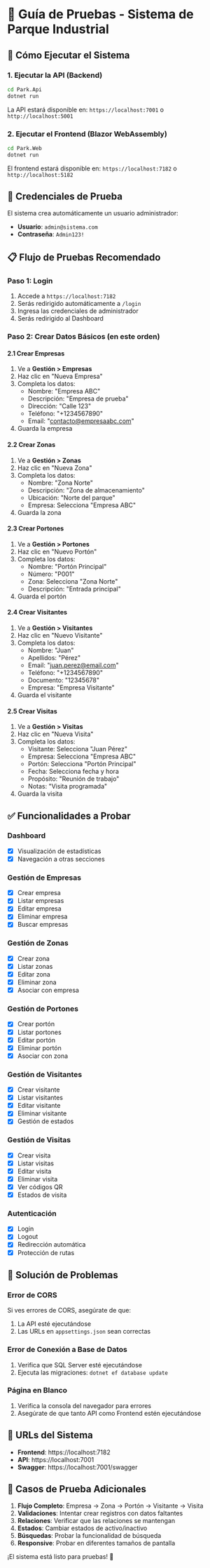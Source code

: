 # 🧪 Guía de Pruebas - Sistema de Parque Industrial

## 🚀 Cómo Ejecutar el Sistema

### 1. Ejecutar la API (Backend)
```bash
cd Park.Api
dotnet run
```
La API estará disponible en: `https://localhost:7001` o `http://localhost:5001`

### 2. Ejecutar el Frontend (Blazor WebAssembly)
```bash
cd Park.Web
dotnet run
```
El frontend estará disponible en: `https://localhost:7182` o `http://localhost:5182`

## 🔐 Credenciales de Prueba

El sistema crea automáticamente un usuario administrador:

- **Usuario**: `admin@sistema.com`
- **Contraseña**: `Admin123!`

## 📋 Flujo de Pruebas Recomendado

### Paso 1: Login
1. Accede a `https://localhost:7182`
2. Serás redirigido automáticamente a `/login`
3. Ingresa las credenciales de administrador
4. Serás redirigido al Dashboard

### Paso 2: Crear Datos Básicos (en este orden)

#### 2.1 Crear Empresas
1. Ve a **Gestión > Empresas**
2. Haz clic en "Nueva Empresa"
3. Completa los datos:
   - Nombre: "Empresa ABC"
   - Descripción: "Empresa de prueba"
   - Dirección: "Calle 123"
   - Teléfono: "+1234567890"
   - Email: "contacto@empresaabc.com"
4. Guarda la empresa

#### 2.2 Crear Zonas
1. Ve a **Gestión > Zonas**
2. Haz clic en "Nueva Zona"
3. Completa los datos:
   - Nombre: "Zona Norte"
   - Descripción: "Zona de almacenamiento"
   - Ubicación: "Norte del parque"
   - Empresa: Selecciona "Empresa ABC"
4. Guarda la zona

#### 2.3 Crear Portones
1. Ve a **Gestión > Portones**
2. Haz clic en "Nuevo Portón"
3. Completa los datos:
   - Nombre: "Portón Principal"
   - Número: "P001"
   - Zona: Selecciona "Zona Norte"
   - Descripción: "Entrada principal"
4. Guarda el portón

#### 2.4 Crear Visitantes
1. Ve a **Gestión > Visitantes**
2. Haz clic en "Nuevo Visitante"
3. Completa los datos:
   - Nombre: "Juan"
   - Apellidos: "Pérez"
   - Email: "juan.perez@email.com"
   - Teléfono: "+1234567890"
   - Documento: "12345678"
   - Empresa: "Empresa Visitante"
4. Guarda el visitante

#### 2.5 Crear Visitas
1. Ve a **Gestión > Visitas**
2. Haz clic en "Nueva Visita"
3. Completa los datos:
   - Visitante: Selecciona "Juan Pérez"
   - Empresa: Selecciona "Empresa ABC"
   - Portón: Selecciona "Portón Principal"
   - Fecha: Selecciona fecha y hora
   - Propósito: "Reunión de trabajo"
   - Notas: "Visita programada"
4. Guarda la visita

## ✅ Funcionalidades a Probar

### Dashboard
- [x] Visualización de estadísticas
- [x] Navegación a otras secciones

### Gestión de Empresas
- [x] Crear empresa
- [x] Listar empresas
- [x] Editar empresa
- [x] Eliminar empresa
- [x] Buscar empresas

### Gestión de Zonas
- [x] Crear zona
- [x] Listar zonas
- [x] Editar zona
- [x] Eliminar zona
- [x] Asociar con empresa

### Gestión de Portones
- [x] Crear portón
- [x] Listar portones
- [x] Editar portón
- [x] Eliminar portón
- [x] Asociar con zona

### Gestión de Visitantes
- [x] Crear visitante
- [x] Listar visitantes
- [x] Editar visitante
- [x] Eliminar visitante
- [x] Gestión de estados

### Gestión de Visitas
- [x] Crear visita
- [x] Listar visitas
- [x] Editar visita
- [x] Eliminar visita
- [x] Ver códigos QR
- [x] Estados de visita

### Autenticación
- [x] Login
- [x] Logout
- [x] Redirección automática
- [x] Protección de rutas

## 🔧 Solución de Problemas

### Error de CORS
Si ves errores de CORS, asegúrate de que:
1. La API esté ejecutándose
2. Las URLs en `appsettings.json` sean correctas

### Error de Conexión a Base de Datos
1. Verifica que SQL Server esté ejecutándose
2. Ejecuta las migraciones: `dotnet ef database update`

### Página en Blanco
1. Verifica la consola del navegador para errores
2. Asegúrate de que tanto API como Frontend estén ejecutándose

## 📱 URLs del Sistema

- **Frontend**: https://localhost:7182
- **API**: https://localhost:7001
- **Swagger**: https://localhost:7001/swagger

## 🎯 Casos de Prueba Adicionales

1. **Flujo Completo**: Empresa → Zona → Portón → Visitante → Visita
2. **Validaciones**: Intentar crear registros con datos faltantes
3. **Relaciones**: Verificar que las relaciones se mantengan
4. **Estados**: Cambiar estados de activo/inactivo
5. **Búsquedas**: Probar la funcionalidad de búsqueda
6. **Responsive**: Probar en diferentes tamaños de pantalla

¡El sistema está listo para pruebas! 🚀
